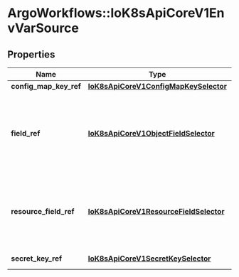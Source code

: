 # ArgoWorkflows::IoK8sApiCoreV1EnvVarSource

## Properties
Name | Type | Description | Notes
------------ | ------------- | ------------- | -------------
**config_map_key_ref** | [**IoK8sApiCoreV1ConfigMapKeySelector**](IoK8sApiCoreV1ConfigMapKeySelector.md) | Selects a key of a ConfigMap. | [optional] 
**field_ref** | [**IoK8sApiCoreV1ObjectFieldSelector**](IoK8sApiCoreV1ObjectFieldSelector.md) | Selects a field of the pod: supports metadata.name, metadata.namespace, &#x60;metadata.labels[&#39;&lt;KEY&gt;&#39;]&#x60;, &#x60;metadata.annotations[&#39;&lt;KEY&gt;&#39;]&#x60;, spec.nodeName, spec.serviceAccountName, status.hostIP, status.podIP, status.podIPs. | [optional] 
**resource_field_ref** | [**IoK8sApiCoreV1ResourceFieldSelector**](IoK8sApiCoreV1ResourceFieldSelector.md) | Selects a resource of the container: only resources limits and requests (limits.cpu, limits.memory, limits.ephemeral-storage, requests.cpu, requests.memory and requests.ephemeral-storage) are currently supported. | [optional] 
**secret_key_ref** | [**IoK8sApiCoreV1SecretKeySelector**](IoK8sApiCoreV1SecretKeySelector.md) | Selects a key of a secret in the pod&#39;s namespace | [optional] 



